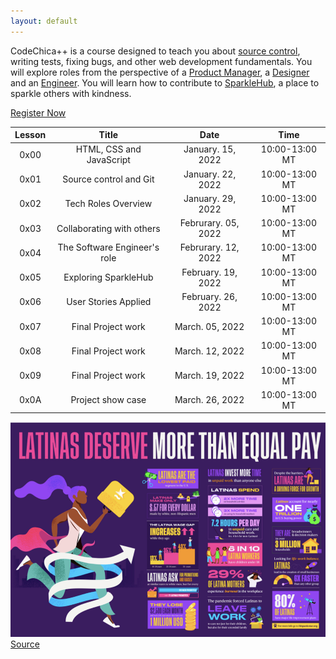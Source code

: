 ```yaml
---
layout: default
---
```


CodeChica++ is a course designed to teach you about [source control](./guides/git.html),
writing tests, fixing bugs, and other web development fundamentals.
You will explore roles from the perspective of a [Product Manager](./roles/product-manager.html),
a [Designer](./roles/designer.html) and an [Engineer](./roles/software-engineer.html).
You will learn how to contribute to [SparkleHub][sparklehub],
a place to sparkle others with kindness.

<p class="text-center">
  <a href="https://www.eventbrite.com/e/code-chica-advanced-coding-program-cohort-2-saturdays-tickets-215146768777">Register Now</a>
</p>

| Lesson | Title | Date | Time |
| :---: | :---: | :---: | :---: |
| 0x00 | HTML, CSS and JavaScript | January. 15, 2022 | 10:00-13:00 MT |
| 0x01 | Source control and Git   | January. 22, 2022 | 10:00-13:00 MT |
| 0x02 | Tech Roles Overview      | January. 29, 2022 | 10:00-13:00 MT |
| 0x03 | Collaborating with others | Februrary. 05, 2022 | 10:00-13:00 MT |
| 0x04 | The Software Engineer's role | Februrary. 12, 2022 | 10:00-13:00 MT |
| 0x05 | Exploring SparkleHub   | February. 19, 2022 | 10:00-13:00 MT |
| 0x06 | User Stories Applied | February. 26, 2022 | 10:00-13:00 MT |
| 0x07 | Final Project work | March. 05, 2022 | 10:00-13:00 MT |
| 0x08 | Final Project work | March. 12, 2022 | 10:00-13:00 MT |
| 0x09 | Final Project work | March. 19, 2022 | 10:00-13:00 MT |
| 0x0A | Project show case | March. 26, 2022 | 10:00-13:00 MT |

![Latinas Deserve More Than Equal Pay](/assets/images/latinas-deserve-more-than-equal-pay.png)
[Source](https://hispanicstar.org/resources/)

[slack]: /guides/slack.html
[sparklehub]: https://github.com/CodeChica/SparkleHub-lite
[zoom]: https://zoom.us/
[recordings]: https://codechica-plus-plus.slack.com/archives/C02EQF56ULW
[calendar]: https://calendar.google.com/calendar/u/0?cid=Y2xhc3Nyb29tMTA5OTkzMzI5MTI2NDM0MzIwNjMxQGdyb3VwLmNhbGVuZGFyLmdvb2dsZS5jb20
[registration]: https://www.eventbrite.com/e/code-chica-advanced-coding-program-cohort-2-saturdays-tickets-215146768777
